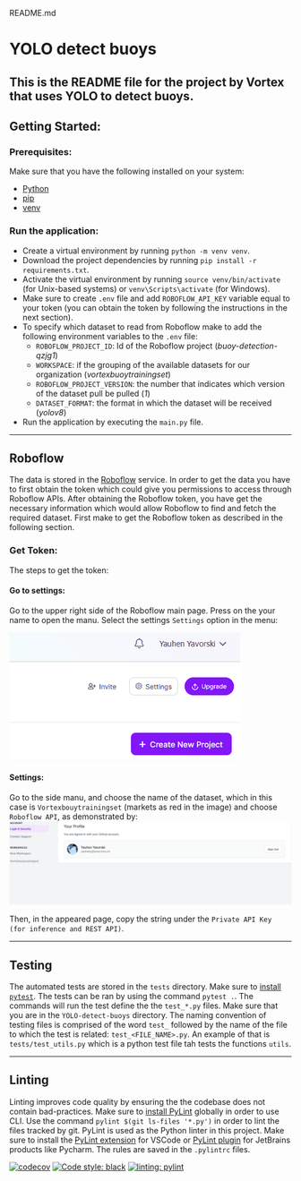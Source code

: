 README.md

# YOLO detect buoys

## This is the README file for the project by Vortex that uses YOLO to detect buoys.

## Getting Started:

### Prerequisites:

Make sure that you have the following installed on your system:

- [Python](https://www.python.org/)
- [pip](https://pip.pypa.io/en/stable/installation/)
- [venv](https://docs.python.org/3/library/venv.html)

### Run the application:

- Create a virtual environment by running `python -m venv venv`.
- Download the project dependencies by running `pip install -r requirements.txt`.
- Activate the virtual environment by running `source venv/bin/activate` (for Unix-based systems) or `venv\Scripts\activate` (for Windows).
- Make sure to create `.env` file and add `ROBOFLOW_API_KEY` variable equal to your token (you can obtain the token by following the instructions in the next section).
- To specify which dataset to read from Roboflow make to add the following environment variables to the `.env` file:
  - `ROBOFLOW_PROJECT_ID`: Id of the Roboflow project (_buoy-detection-qzjg1_)
  - `WORKSPACE`: if the grouping of the available datasets for our organization (_vortexbuoytrainingset_)
  - `ROBOFLOW_PROJECT_VERSION`: the number that indicates which version of the dataset pull be pulled (_1_)
  - `DATASET_FORMAT`: the format in which the dataset will be received (_yolov8_)
- Run the application by executing the `main.py` file.

---

## Roboflow

The data is stored in the [Roboflow](https://roboflow.com/) service. In order to get the data you have to first obtain the token which could give you permissions to access through Roboflow APIs. After obtaining the Roboflow token, you have get the necessary information which would allow Roboflow to find and fetch the required dataset. First make to get the Roboflow token as described in the following section.

### Get Token:

The steps to get the token:

#### Go to settings:

Go to the upper right side of the Roboflow main page. Press on the your name to open the manu. Select the settings `Settings` option in the menu:

![Menu up right](assets_docs/gifs-docs/open_settings.gif)

#### Settings:

Go to the side manu, and choose the name of the dataset, which in this case is `Vortexbouytrainingset` (markets as red in the image) and choose `Roboflow API`, as demonstrated by:
![Side menu](assets_docs/gifs-docs/get_api_key.gif)

Then, in the appeared page, copy the string under the `Private API Key (for inference and REST API)`.

---

## Testing

The automated tests are stored in the `tests` directory. Make sure to [install `pytest`](https://docs.pytest.org/en/7.1.x/getting-started.html). The tests can be ran by using the command `pytest .`. The commands will run the test define the the `test_*.py` files. Make sure that you are in the `YOLO-detect-buoys` directory. The naming convention of testing files is comprised of the word `test_` followed by the name of the file to which the test is related: `test_<FILE_NAME>.py`. An example of that is `tests/test_utils.py` which is a python test file tah tests the functions `utils`.

---

## Linting

Linting improves code quality by ensuring the the codebase does not contain bad-practices. Make sure to [install PyLint](https://pypi.org/project/pylint/) globally in order to use CLI. Use the command `pylint $(git ls-files '*.py')` in order to lint the files tracked by git. PyLint is used as the Python linter in this project. Make sure to install the [PyLint extension](https://pypi.org/project/pylint/) for VSCode or [PyLint plugin](https://plugins.jetbrains.com/plugin/11084-pylint) for JetBrains products like Pycharm. The rules are saved in the `.pylintrc` files.

[![codecov](https://codecov.io/github/vortexntnu/vortex-image-processing/graph/badge.svg?token=yS64SRLzUs)](https://codecov.io/github/vortexntnu/vortex-image-processing) [![Code style: black](https://img.shields.io/badge/code%20style-black-000000.svg)](https://github.com/psf/black) [![linting: pylint](https://img.shields.io/badge/linting-pylint-yellowgreen)](https://github.com/pylint-dev/pylint)

